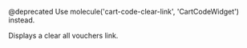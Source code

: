 @deprecated Use molecule('cart-code-clear-link', 'CartCodeWidget') instead.

Displays a clear all vouchers link.

